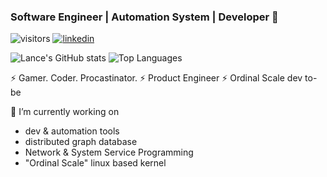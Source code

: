 ### Software Engineer | Automation System | Developer 👋

![visitors](https://visitor-badge.laobi.icu/badge?page_id=lancemk)
[![linkedin](https://img.shields.io/badge/Lance-blue?style=flat&logo=Linkedin&logoColor=white&link=https://www.linkedin.com/in/lancemok/)](https://www.linkedin.com/in/lancemok)

![Lance's GitHub stats](https://github-readme-stats.vercel.app/api?username=lancemk&show_icons=true&theme=dark)
![Top Languages](https://github-readme-stats.vercel.app/api/top-langs/?username=lancemk&count_private=true&show_icons=true&layout=compact)

⚡ Gamer. Coder. Procastinator. 
⚡ Product Engineer
⚡ Ordinal Scale dev to-be 

🔭 I’m currently working on 
  - dev & automation tools
  - distributed graph database
  - Network & System Service Programming
  - "Ordinal Scale" linux based kernel

